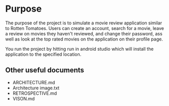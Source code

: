 # Purpose
The purpose of the project is to simulate a movie review application similar to Rotten Tomatoes. Users can create an account, search for a movie, leave a review on movies they haven't reviewed, and change their password, ass well as look at the top rated movies on the application on their profile page.

You run the project by hitting run in android studio which will install the application to the specified location. 

## Other useful documents 
* ARCHITECTURE.md
* Architecture image.txt
* RETROSPECTIVE.md
* VISON.md